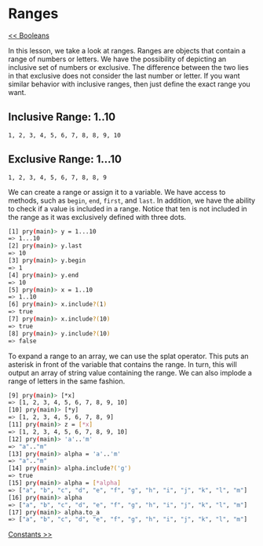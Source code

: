 Ranges
======

[<< Booleans](https://github.com/KLVTZ/Ruby-Essentials/blob/master/notes/Chapter_02:%20Ruby%20Object%20Types/10.booleans.md)

In this lesson, we take a look at ranges. Ranges are objects that contain a
range of numbers or letters. We have the possibility of depicting an inclusive
set of numbers or exclusive. The difference between the two lies in that
exclusive does not consider the last number or letter. If you want similar
behavior with inclusive ranges, then just define the exact range you want.

Inclusive Range: 1..10
---------------
`1, 2, 3, 4, 5, 6, 7, 8, 8, 9, 10`

Exclusive Range: 1...10
---------------
`1, 2, 3, 4, 5, 6, 7, 8, 8, 9`

We can create a range or assign it to a variable. We have access to methods,
such as `begin`, `end`, `first`, and `last`. In addition, we have the ability to
check if a value is included in a range. Notice that ten is not included in the
range as it was exclusively defined with three dots.

```bash
[1] pry(main)> y = 1...10
=> 1...10
[2] pry(main)> y.last
=> 10
[3] pry(main)> y.begin
=> 1
[4] pry(main)> y.end
=> 10
[5] pry(main)> x = 1..10
=> 1..10
[6] pry(main)> x.include?(1)
=> true
[7] pry(main)> x.include?(10)
=> true
[8] pry(main)> y.include?(10)
=> false
```
To expand a range to an array, we can use the splat operator. This puts an
asterisk in front of the variable that contains the range. In turn, this will
output an array of string value containing the range. We can also implode a
range of letters in the same fashion.

```bash
[9] pry(main)> [*x]
=> [1, 2, 3, 4, 5, 6, 7, 8, 9, 10]
[10] pry(main)> [*y]                                                                                      
=> [1, 2, 3, 4, 5, 6, 7, 8, 9]
[11] pry(main)> z = [*x]
=> [1, 2, 3, 4, 5, 6, 7, 8, 9, 10]
[12] pry(main)> 'a'..'m'
=> "a".."m"
[13] pry(main)> alpha = 'a'..'m'
=> "a".."m"
[14] pry(main)> alpha.include?('g')
=> true
[15] pry(main)> alpha = [*alpha]
=> ["a", "b", "c", "d", "e", "f", "g", "h", "i", "j", "k", "l", "m"]
[16] pry(main)> alpha
=> ["a", "b", "c", "d", "e", "f", "g", "h", "i", "j", "k", "l", "m"]
[17] pry(main)> alpha.to_a
=> ["a", "b", "c", "d", "e", "f", "g", "h", "i", "j", "k", "l", "m"]
```

[Constants >>](https://github.com/KLVTZ/Ruby-Essentials/blob/master/notes/Chapter_02:%20Ruby%20Object%20Types/11.ranges.md)
